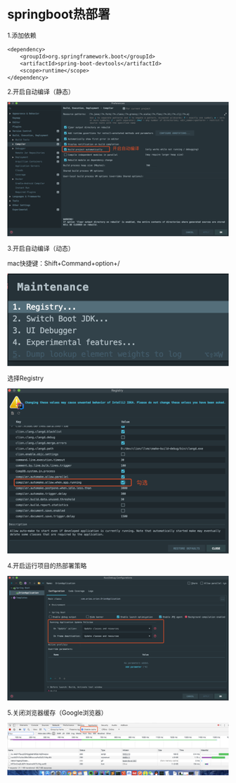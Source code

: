 # springboot热部署

1.添加依赖 

```text
<dependency>
    <groupId>org.springframework.boot</groupId>
    <artifactId>spring-boot-devtools</artifactId>
    <scope>runtime</scope>
</dependency>
```

2.开启自动编译（静态）

![](../../.gitbook/assets/image%20%288%29.png)

3.开启自动编译（动态）

mac快捷键：Shift+Command+option+/

![](../../.gitbook/assets/image%20%289%29.png)

选择Registry

![](../../.gitbook/assets/image%20%287%29.png)

4.开启运行项目的热部署策略

![](../../.gitbook/assets/image%20%286%29.png)

5.关闭浏览器缓存（Google浏览器）

![](../../.gitbook/assets/image%20%285%29.png)



